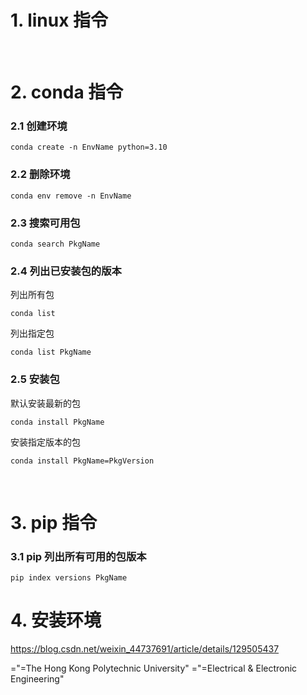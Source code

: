 # 1. linux 指令

</br>

# 2. conda 指令

### 2.1 创建环境
```
conda create -n EnvName python=3.10
```

### 2.2 删除环境
```
conda env remove -n EnvName
```

### 2.3 搜索可用包
```
conda search PkgName
```

### 2.4 列出已安装包的版本

列出所有包
```
conda list
```

列出指定包
```
conda list PkgName
```
### 2.5 安装包

默认安装最新的包
```
conda install PkgName
```

安装指定版本的包
```
conda install PkgName=PkgVersion 
```

</br>

# 3. pip 指令

### 3.1 pip 列出所有可用的包版本
```
pip index versions PkgName
```

# 4. 安装环境

https://blog.csdn.net/weixin_44737691/article/details/129505437

="=The Hong Kong Polytechnic University"
="=Electrical & Electronic Engineering"